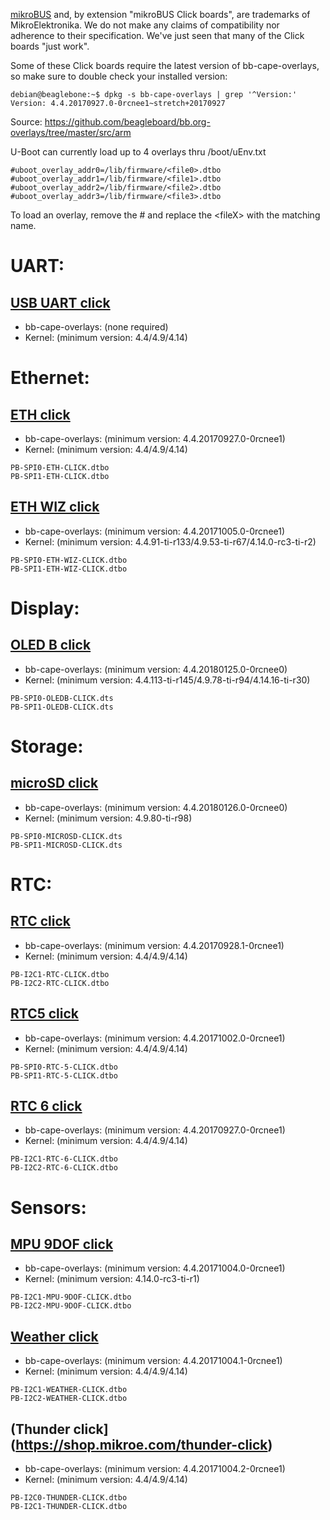 [mikroBUS](https://www.mikroe.com/mikrobus/) and, by extension "mikroBUS Click boards", are trademarks of MikroElektronika. We do not make any claims of compatibility nor adherence to their specification. We've just seen that many of the Click boards "just work".

Some of these Click boards require the latest version of bb-cape-overlays, so make sure to double check your installed version:
```
debian@beaglebone:~$ dpkg -s bb-cape-overlays | grep '^Version:'
Version: 4.4.20170927.0-0rcnee1~stretch+20170927
```
Source: https://github.com/beagleboard/bb.org-overlays/tree/master/src/arm


U-Boot can currently load up to 4 overlays thru /boot/uEnv.txt

```
#uboot_overlay_addr0=/lib/firmware/<file0>.dtbo
#uboot_overlay_addr1=/lib/firmware/<file1>.dtbo
#uboot_overlay_addr2=/lib/firmware/<file2>.dtbo
#uboot_overlay_addr3=/lib/firmware/<file3>.dtbo
```

To load an overlay, remove the # and replace the \<fileX\> with the matching name.

# UART:

## [USB UART click](https://shop.mikroe.com/usb-uart-click)

* bb-cape-overlays: (none required)
* Kernel: (minimum version: 4.4/4.9/4.14)

# Ethernet:

## [ETH click](https://shop.mikroe.com/eth-click)

* bb-cape-overlays: (minimum version: 4.4.20170927.0-0rcnee1)
* Kernel: (minimum version: 4.4/4.9/4.14)
```
PB-SPI0-ETH-CLICK.dtbo
PB-SPI1-ETH-CLICK.dtbo
```

## [ETH WIZ click](https://shop.mikroe.com/eth-wiz-click)

* bb-cape-overlays: (minimum version: 4.4.20171005.0-0rcnee1)
* Kernel: (minimum version: 4.4.91-ti-r133/4.9.53-ti-r67/4.14.0-rc3-ti-r2)
```
PB-SPI0-ETH-WIZ-CLICK.dtbo
PB-SPI1-ETH-WIZ-CLICK.dtbo
```

# Display:

## [OLED B click](https://www.mikroe.com/oled-b-click)

* bb-cape-overlays: (minimum version: 4.4.20180125.0-0rcnee0)
* Kernel: (minimum version: 4.4.113-ti-r145/4.9.78-ti-r94/4.14.16-ti-r30)
```
PB-SPI0-OLEDB-CLICK.dts
PB-SPI1-OLEDB-CLICK.dts
```

# Storage:

## [microSD click](https://www.mikroe.com/microsd-click)

* bb-cape-overlays: (minimum version: 4.4.20180126.0-0rcnee0)
* Kernel: (minimum version: 4.9.80-ti-r98)
```
PB-SPI0-MICROSD-CLICK.dts
PB-SPI1-MICROSD-CLICK.dts
```

# RTC:

## [RTC click](https://shop.mikroe.com/rtc-click)

* bb-cape-overlays: (minimum version: 4.4.20170928.1-0rcnee1)
* Kernel: (minimum version: 4.4/4.9/4.14)
```
PB-I2C1-RTC-CLICK.dtbo
PB-I2C2-RTC-CLICK.dtbo
```

## [RTC5 click](https://shop.mikroe.com/rtc-5-click)

* bb-cape-overlays: (minimum version: 4.4.20171002.0-0rcnee1)
* Kernel: (minimum version: 4.4/4.9/4.14)
```
PB-SPI0-RTC-5-CLICK.dtbo
PB-SPI1-RTC-5-CLICK.dtbo
```

## [RTC 6 click](https://shop.mikroe.com/rtc6-click)

* bb-cape-overlays: (minimum version: 4.4.20170927.0-0rcnee1)
* Kernel: (minimum version: 4.4/4.9/4.14)
```
PB-I2C1-RTC-6-CLICK.dtbo
PB-I2C2-RTC-6-CLICK.dtbo
```

# Sensors:

## [MPU 9DOF click](https://shop.mikroe.com/mpu-9dof-click)

* bb-cape-overlays: (minimum version: 4.4.20171004.0-0rcnee1)
* Kernel: (minimum version: 4.14.0-rc3-ti-r1)
```
PB-I2C1-MPU-9DOF-CLICK.dtbo
PB-I2C2-MPU-9DOF-CLICK.dtbo
```

## [Weather click](https://shop.mikroe.com/weather-click)

* bb-cape-overlays: (minimum version: 4.4.20171004.1-0rcnee1)
* Kernel: (minimum version: 4.4/4.9/4.14)
```
PB-I2C1-WEATHER-CLICK.dtbo
PB-I2C2-WEATHER-CLICK.dtbo
```

## (Thunder click](https://shop.mikroe.com/thunder-click)

* bb-cape-overlays: (minimum version: 4.4.20171004.2-0rcnee1)
* Kernel: (minimum version: 4.4/4.9/4.14)
```
PB-I2C0-THUNDER-CLICK.dtbo
PB-I2C1-THUNDER-CLICK.dtbo
```

